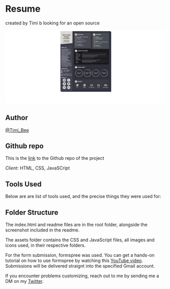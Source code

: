 # Resume

created by Timi b
looking for an open source


![Timi-Busayo](timi-reume.png)

## Author

[@Timi_Bee](https://www.twitter.com/Timi_Bee)

## Github repo

This is the [link](https://github.com/TimiBee/resume) to the Github repo of the project


*Client:* HTML, CSS, JavaSCript

## Tools Used

Below are are list of tools used, and the precise things they were used for:


## Folder Structure

The index.html and readme files are in the root folder, alongside the screenshot included in the readme.

The assets folder contains the CSS and JavaScript files, all images and icons used, in their respective folders.


For the form submission, formspree was used. You can get a hands-on tutorial on how to use formspree by watching this [YouTube video](https://formspree.io/). Submissions will be delivered straignt into the specified Gmail account.


If you encounter problems customizing, reach out to me by sending me a DM on my [Twitter](https://www.twitter.com/Timi_Bee).
